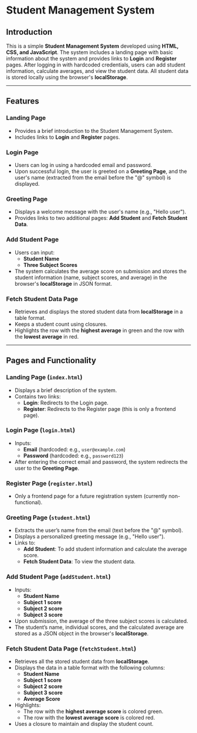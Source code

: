 # Student Management System

## Introduction
This is a simple **Student Management System** developed using **HTML, CSS, and JavaScript**. The system includes a landing page with basic information about the system and provides links to **Login** and **Register** pages. After logging in with hardcoded credentials, users can add student information, calculate averages, and view the student data. All student data is stored locally using the browser's **localStorage**.

---

## Features

### Landing Page
- Provides a brief introduction to the Student Management System.
- Includes links to **Login** and **Register** pages.

### Login Page
- Users can log in using a hardcoded email and password.
- Upon successful login, the user is greeted on a **Greeting Page**, and the user's name (extracted from the email before the "@" symbol) is displayed.

### Greeting Page
- Displays a welcome message with the user's name (e.g., "Hello user").
- Provides links to two additional pages: **Add Student** and **Fetch Student Data**.

### Add Student Page
- Users can input:
  - **Student Name**
  - **Three Subject Scores**
- The system calculates the average score on submission and stores the student information (name, subject scores, and average) in the browser's **localStorage** in JSON format.

### Fetch Student Data Page
- Retrieves and displays the stored student data from **localStorage** in a table format.
- Keeps a student count using closures.
- Highlights the row with the **highest average** in green and the row with the **lowest average** in red.

---

## Pages and Functionality

### Landing Page (`index.html`)
- Displays a brief description of the system.
- Contains two links:
  - **Login**: Redirects to the Login page.
  - **Register**: Redirects to the Register page (this is only a frontend page).

### Login Page (`login.html`)
- Inputs:
  - **Email** (hardcoded: e.g., `user@example.com`)
  - **Password** (hardcoded: e.g., `password123`)
- After entering the correct email and password, the system redirects the user to the **Greeting Page**.

### Register Page (`register.html`)
- Only a frontend page for a future registration system (currently non-functional).

### Greeting Page (`student.html`)
- Extracts the user’s name from the email (text before the "@" symbol).
- Displays a personalized greeting message (e.g., "Hello user").
- Links to:
  - **Add Student**: To add student information and calculate the average score.
  - **Fetch Student Data**: To view the student data.

### Add Student Page (`addStudent.html`)
- Inputs:
  - **Student Name**
  - **Subject 1 score**
  - **Subject 2 score**
  - **Subject 3 score**
- Upon submission, the average of the three subject scores is calculated.
- The student’s name, individual scores, and the calculated average are stored as a JSON object in the browser's **localStorage**.

### Fetch Student Data Page (`fetchStudent.html`)
- Retrieves all the stored student data from **localStorage**.
- Displays the data in a table format with the following columns:
  - **Student Name**
  - **Subject 1 score**
  - **Subject 2 score**
  - **Subject 3 score**
  - **Average Score**
- Highlights:
  - The row with the **highest average score** is colored green.
  - The row with the **lowest average score** is colored red.
- Uses a closure to maintain and display the student count.

